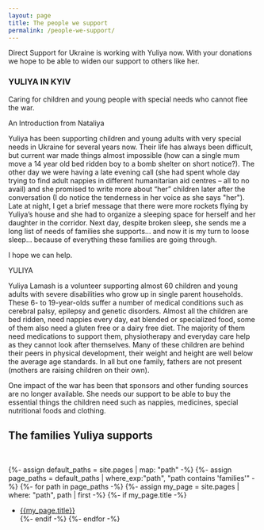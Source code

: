 ```yaml
---
layout: page
title: The people we support
permalink: /people-we-support/
---
```


Direct Support for Ukraine is working with Yuliya now.  With your donations we hope to be able to widen our support to others like her.


### YULIYA IN KYIV
<!-- todo: image -->
Caring for children and young people with special needs who cannot flee the war.

An Introduction from Nataliya

Yuliya has been supporting children and young adults with very special needs in Ukraine for several years now. Their life has always been difficult, but current war made things almost impossible (how can a single mum move a 14 year old bed ridden boy to a bomb shelter on short notice?). The other day we were having a late evening call (she had spent whole day trying to find adult nappies in different humanitarian aid centres – all to no avail) and she promised to write more about “her” children later after the conversation (I do notice the tenderness in her voice as she says "her"). Late at night, I get a brief message that there were more rockets flying by Yuliya’s house and she had to organize a sleeping space for herself and her daughter in the corridor. Next day, despite broken sleep, she sends me a long list of needs of families she supports… and now it is my turn to loose sleep… because of everything these families are going through.


I hope we can help.

YULIYA

Yuliya Lamash is a volunteer supporting almost 60 children and young adults with severe disabilities who grow up in single parent households. These 6- to 19-year-olds suffer a number of medical conditions such as cerebral palsy, epilepsy and genetic disorders. Almost all the children are bed ridden, need nappies every day, eat blended or specialized food, some of them also need a gluten free or a dairy free diet. The majority of them need medications to support them, physiotherapy and everyday care help as they cannot look after themselves. Many of these children are behind their peers in physical development, their weight and height are well below the average age standards. In all but one family, fathers are not present (mothers are raising children on their own).

One impact of the war has been that sponsors and other funding sources are no longer available. She needs our support to be able to buy the essential things the children need such as nappies, medicines, special nutritional foods and clothing.

## The families Yuliya supports

<br>

  {%- assign default_paths = site.pages | map: "path" -%}
  {%- assign page_paths = default_paths | where_exp:"path", "path contains 'families'" -%}
	          {%- for path in page_paths -%}
            {%- assign my_page = site.pages | where: "path", path | first -%}
            {%- if my_page.title -%}
- [{{my_page.title}}]({{my_page.url}})<br>
            {%- endif -%}
          {%- endfor -%}
